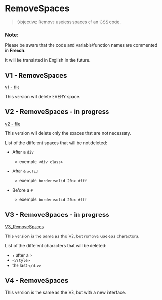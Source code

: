 # RemoveSpaces

> Objective: Remove useless spaces of an CSS code.

### Note:
Please be aware that the code and variable/function names are commented in **French**.

It will be translated in English in the future.

## V1 - RemoveSpaces

[v1 - file](V1_RemoveSpaces/V1_RemoveSpaces.java)

This version will delete EVERY space.

## V2 - RemoveSpaces - in progress

[v2 - file](V2_RemoveSpaces/V2_RemoveSpaces.java)

This version will delete only the spaces that are not necessary.

List of the different spaces that will be not deleted:

- After a `div`
    - exemple: `<div class>`


- After a `solid`
    - exemple: `border:solid 20px #fff`


- Before a `#`
    - exemple: `border:solid 20px #fff`


## V3 - RemoveSpaces - in progress

[V3_RemoveSpaces](V3_RemoveSpaces/V3_RemoveSpaces.java)

This version is the same as the V2, but remove useless characters.

List of the different characters that will be deleted:

- `;` after a `}`
- `</style>`
- the last `</div>`


## V4 - RemoveSpaces

This version is the same as the V3, but with a new interface.